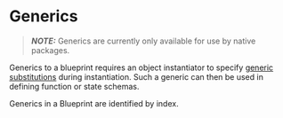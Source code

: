 # Generics

> **_NOTE:_** Generics are currently only available for use by native packages.

Generics to a blueprint requires an object instantiator to specify [generic substitutions](../object/generic_substitutions.md)
during instantiation. Such a generic can then be used in defining function or state schemas.

Generics in a Blueprint are identified by index.